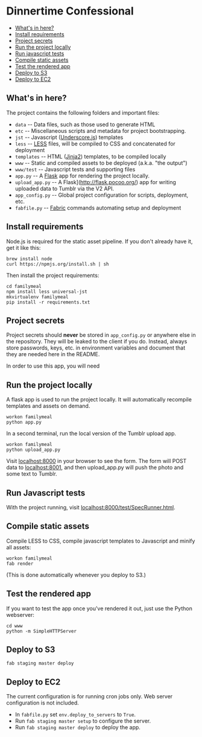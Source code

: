 Dinnertime Confessional
=========================

* [What's in here?](#whats-in-here)
* [Install requirements](#install-requirements)
* [Project secrets](#project-secrets)
* [Run the project locally](#run-the-project-locally)
* [Run javascript tests](#run-javascript-tests)
* [Compile static assets](#compile-static-assets)
* [Test the rendered app](#test-the-rendered-app)
* [Deploy to S3](#deploy-to-s3)
* [Deploy to EC2](#deploy-to-ec2)

What's in here?
---------------

The project contains the following folders and important files:

* ``data`` -- Data files, such as those used to generate HTML
* ``etc`` -- Miscellaneous scripts and metadata for project bootstrapping.
* ``jst`` -- Javascript ([Underscore.js](http://documentcloud.github.com/underscore/#template)) templates
* ``less`` -- [LESS](http://lesscss.org/) files, will be compiled to CSS and concatenated for deployment
* ``templates`` -- HTML ([Jinja2](http://jinja.pocoo.org/docs/)) templates, to be compiled locally
* ``www`` -- Static and compiled assets to be deployed (a.k.a. "the output")
* ``www/test`` -- Javascript tests and supporting files
* ``app.py`` -- A [Flask](http://flask.pocoo.org/) app for rendering the project locally.
* ``upload_app.py`` -- A Flask](http://flask.pocoo.org/) app for writing uploaded data to Tumblr via the V2 API.
* ``app_config.py`` -- Global project configuration for scripts, deployment, etc.
* ``fabfile.py`` -- [Fabric](http://docs.fabfile.org/en/latest/) commands automating setup and deployment


Install requirements
--------------------

Node.js is required for the static asset pipeline. If you don't already have it, get it like this:

```
brew install node
curl https://npmjs.org/install.sh | sh
```

Then install the project requirements:

```
cd familymeal
npm install less universal-jst
mkvirtualenv familymeal
pip install -r requirements.txt
```

Project secrets
---------------

Project secrets should **never** be stored in ``app_config.py`` or anywhere else in the repository. They will be leaked to the client if you do. Instead, always store passwords, keys, etc. in environment variables and document that they are needed here in the README.

In order to use this app, you will need


Run the project locally
-----------------------

A flask app is used to run the project locally. It will automatically recompile templates and assets on demand.

```
workon familymeal
python app.py
```

In a second terminal, run the local version of the Tumblr upload app.

```
workon familymeal
python upload_app.py
```

Visit [localhost:8000](http://localhost:8000) in your browser to see the form. The form will POST data to [localhost:8001](http://localhost:8001), and then upload_app.py will push the photo and some text to Tumblr.

Run Javascript tests
--------------------

With the project running, visit [localhost:8000/test/SpecRunner.html](http://localhost:8000/test/SpecRunner.html).

Compile static assets
---------------------

Compile LESS to CSS, compile javascript templates to Javascript and minify all assets:

```
workon familymeal
fab render
```

(This is done automatically whenever you deploy to S3.)

Test the rendered app
---------------------

If you want to test the app once you've rendered it out, just use the Python webserver:

```
cd www
python -m SimpleHTTPServer
```

Deploy to S3
------------

```
fab staging master deploy
```

Deploy to EC2
-------------

The current configuration is for running cron jobs only. Web server configuration is not included.

* In ``fabfile.py`` set ``env.deploy_to_servers`` to ``True``.
* Run ``fab staging master setup`` to configure the server.
* Run ``fab staging master deploy`` to deploy the app.
